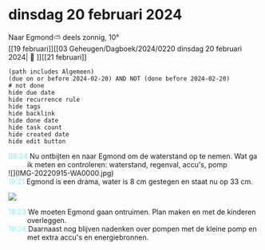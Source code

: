 # dinsdag 20 februari 2024

Naar Egmond⛅ deels zonnig, 10°<br>[[19 februari]][[03 Geheugen/Dagboek/2024/0220 dinsdag 20 februari 2024| 📓 ]][[21 februari]]
```tasks
(path includes Algemeen)
(due on or before 2024-02-20) AND NOT (done before 2024-02-20)
# not done
hide due date
hide recurrence rule
hide tags
hide backlink
hide done date
hide task count
hide created date
hide edit button
```
<p style="padding-left: 2.7em; text-indent: -2.7em; margin: 0;"><font color=#8be9f3>08:24  </font>  Nu ontbijten en naar Egmond om de waterstand op te nemen. Wat ga ik meten en controleren: waterstand, regenval, accu's, pomp </p>   
![](IMG-20220915-WA0000.jpg)

<p style="padding-left: 2.7em; text-indent: -2.7em; margin: 0;"><font color=#8be9f3>19:21  </font>  Egmond is een drama, water is 8 cm gestegen en staat nu op 33 cm. </p>   

![](IMG_20240220_101925.jpg)


<p style="padding-left: 2.7em; text-indent: -2.7em; margin: 0;"><font color=#8be9f3>19:23  </font>  We moeten Egmond gaan ontruimen. Plan maken en met de kinderen overleggen. </p>   
<p style="padding-left: 2.7em; text-indent: -2.7em; margin: 0;"><font color=#8be9f3>19:24  </font>  Daarnaast nog blijven nadenken over pompen met de kleine pomp en met extra accu's en energiebronnen. </p>   